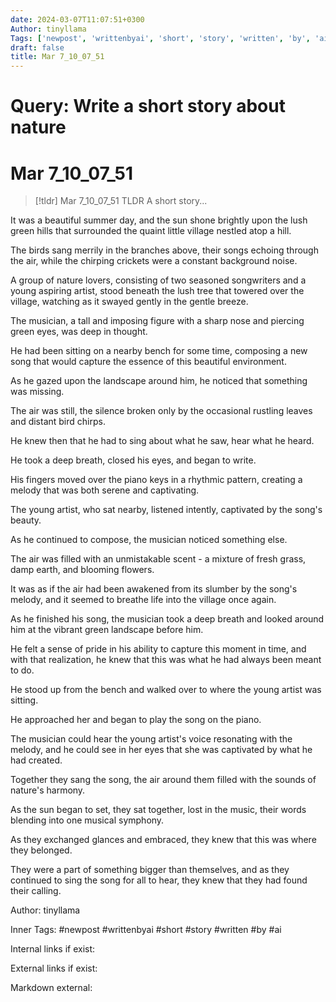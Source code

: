 ```yaml
---
date: 2024-03-07T11:07:51+0300
Author: tinyllama
Tags: ['newpost', 'writtenbyai', 'short', 'story', 'written', 'by', 'ai']
draft: false
title: Mar 7_10_07_51
---
```


# Query: Write a short story about nature

# Mar 7_10_07_51

> [!tldr] Mar 7_10_07_51
> TLDR
> A short story... 

It was a beautiful summer day, and the sun shone brightly upon the lush green hills that surrounded the quaint little village nestled atop a hill.

The birds sang merrily in the branches above, their songs echoing through the air, while the chirping crickets were a constant background noise.

A group of nature lovers, consisting of two seasoned songwriters and a young aspiring artist, stood beneath the lush tree that towered over the village, watching as it swayed gently in the gentle breeze.

The musician, a tall and imposing figure with a sharp nose and piercing green eyes, was deep in thought.

He had been sitting on a nearby bench for some time, composing a new song that would capture the essence of this beautiful environment.

As he gazed upon the landscape around him, he noticed that something was missing.

The air was still, the silence broken only by the occasional rustling leaves and distant bird chirps.

He knew then that he had to sing about what he saw, hear what he heard.

He took a deep breath, closed his eyes, and began to write.

His fingers moved over the piano keys in a rhythmic pattern, creating a melody that was both serene and captivating.

The young artist, who sat nearby, listened intently, captivated by the song's beauty.

As he continued to compose, the musician noticed something else.

The air was filled with an unmistakable scent - a mixture of fresh grass, damp earth, and blooming flowers.

It was as if the air had been awakened from its slumber by the song's melody, and it seemed to breathe life into the village once again.

As he finished his song, the musician took a deep breath and looked around him at the vibrant green landscape before him.

He felt a sense of pride in his ability to capture this moment in time, and with that realization, he knew that this was what he had always been meant to do.

He stood up from the bench and walked over to where the young artist was sitting.

He approached her and began to play the song on the piano.

The musician could hear the young artist's voice resonating with the melody, and he could see in her eyes that she was captivated by what he had created.

Together they sang the song, the air around them filled with the sounds of nature's harmony.

As the sun began to set, they sat together, lost in the music, their words blending into one musical symphony.

As they exchanged glances and embraced, they knew that this was where they belonged.

They were a part of something bigger than themselves, and as they continued to sing the song for all to hear, they knew that they had found their calling.

Author: tinyllama

Inner Tags: #newpost #writtenbyai #short #story #written #by #ai

Internal links if exist:

External links if exist:

Markdown external:
